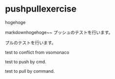 # pushpullexercise
hogehoge

markdownhogehoge~~
プッシュのテストを行います。

プルのテストを行います。

test to conflict from vsomonaco

test to push by cmd.

test to pull by command.
